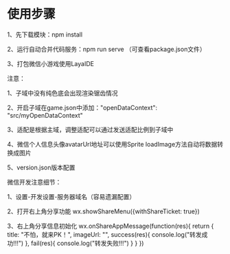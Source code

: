 # 使用步骤

1、先下载模块：npm install

2、运行自动合并代码服务：npm run serve （可查看package.json文件）

3、打包微信小游戏使用LayaIDE

注意：

1、子域中没有纯色底会出现渲染锯齿情况

2、开启子域在game.json中添加："openDataContext": "src/myOpenDataContext"

3、适配是根据主域，调整适配可以通过发送适配比例到子域中

4、微信个人信息头像avatarUrl地址可以使用Sprite loadImage方法自动将数据转换成图片

5、version.json版本配置

微信开发注意细节：

1、设置-开发设置-服务器域名（容易遗漏配置）

2、打开右上角分享功能
wx.showShareMenu({withShareTicket: true})

3、右上角分享信息初始化
wx.onShareAppMessage(function(res){
    return {
        title: "不怕，就来PK！",
        imageUrl: "",
        success(res){
            console.log("转发成功!!!")
        },
        fail(res){
            console.log("转发失败!!!")
        }
    }
})
